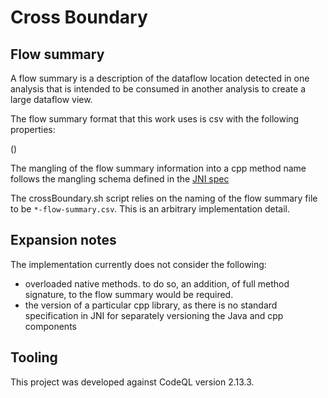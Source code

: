 # Cross Boundary 

## Flow summary

A flow summary is a description of the dataflow location detected in one analysis that is intended to be consumed in another analysis to create a large dataflow view.

The flow summary format that this work uses is csv with the following properties:

()

The mangling of the flow summary information into a cpp method name follows the mangling schema defined in the [JNI spec](https://docs.oracle.com/javase/8/docs/technotes/guides/jni/spec/design.html)

The crossBoundary.sh script relies on the naming of the flow summary file to be `*-flow-summary.csv`. This is an arbitrary implementation detail.

## Expansion notes

The implementation currently does not consider the following:
  * overloaded native methods. to do so, an addition, of full method signature, to the flow summary would be required.
  * the version of a particular cpp library, as there is no standard specification in JNI for separately versioning the Java and cpp components

## Tooling

This project was developed against CodeQL version 2.13.3.
